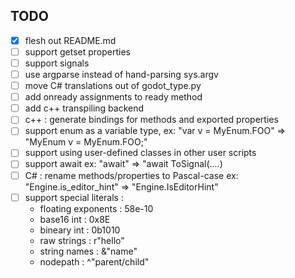 ## TODO
- [x] flesh out README.md
- [ ] support getset properties
- [ ] support signals
- [ ] use argparse instead of hand-parsing sys.argv
- [ ] move C# translations out of godot_type.py
- [ ] add onready assignments to ready method
- [ ] add c++ transpiling backend
- [ ] c++ : generate bindings for methods and exported properties
- [ ] support enum as a variable type, ex: "var v = MyEnum.FOO" => "MyEnum v = MyEnum.FOO;"
- [ ] support using user-defined classes in other user scripts
- [ ] support await ex: "await" => "await ToSignal(....)
- [ ] C# : rename methods/properties to Pascal-case ex: "Engine.is_editor_hint" => "Engine.IsEditorHint"
- [ ] support special literals :
  * floating exponents : 58e-10
  * base16 int : 0x8E
  * bineary int : 0b1010
  * raw strings : r"hello"
  * string names : &"name"
  * nodepath : ^"parent/child"